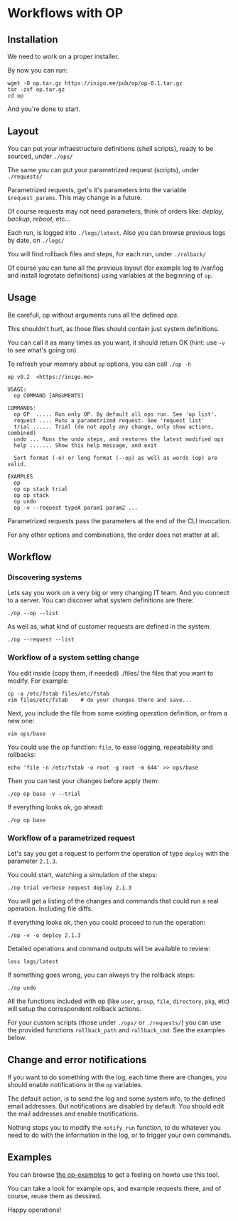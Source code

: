
# Workflows with OP

## Installation

We need to work on a proper installer.

By now you can run:

    wget -O op.tar.gz https://inigo.me/pub/op/op-0.1.tar.gz
    tar -zxf op.tar.gz
    cd op

And you're done to start.

## Layout

You can put your infraestructure definitions (shell scripts), ready to be
sourced, under ```./ops/```

The same you can put your parametrized request (scripts), under ```./requests/```

Parametrized requests, get's it's parameters into the variable
```$request_params```. This may change in a future.

Of course requests may not need parameters, think of orders like: *deploy*,
*backup*, *reboot*, etc...

Each run, is logged into ```./logs/latest```. Also you can browse previous logs
by date, on ```./logs/```

You will find rollback files and steps, for each run, under ```./rolback/```

Of course you can tune all the previous layout (for example log to /var/log and
install logrotate definitions) using variables at the beginning of ```op```.

## Usage

Be carefull, op without arguments runs all the defined *ops*.

This shouldn't hurt, as those files should contain just system definitions.

You can call it as many times as you want, it should return OK (hint: use
```-v``` to see what's going on).

To refresh your memory about ```op``` options, you can call ```./op -h```

    op v0.2  <https://inigo.me>
    
    USAGE:
      op COMMAND [ARGUMENTS]
    
    COMMANDS:
      op OP  ..... Run only OP. By default all ops run. See 'op list'.
      request .... Runs a parametrized request. See 'request list'
      trial ...... Trial (do not apply any change, only show actions, combined)
      undo ... Runs the undo steps, and restores the latest modified ops
      help ....... Show this help message, and exit
    
      Sort format (-o) or long format (--op) as well as words (op) are valid.
    
    EXAMPLES
      op
      op op stack trial
      op op stack
      op undo
      op -v --request typeA param1 param2 ...


Parametrized requests pass the parameters at the end of the CLI invocation.

For any other options and combinations, the order does not matter at all.

## Workflow

### Discovering systems

Lets say you work on a very big or very changing IT team. And you connect to
a server. You can discover what system definitions are there:

    ./op --op --list

As well as, what kind of customer requests are defined in the system:

    ./op --request --list

### Workflow of a system setting change

You edit inside (copy them, if needed) ./files/ the files that you want to
modify. For example:

    cp -a /etc/fstab files/etc/fstab
    vim files/etc/fstab    # do your changes there and save...

Next, you include the file from some existing operation definition, or from a
new one:

    vim ops/base

You could use the op function: ```file```, to ease logging, repeatability
and rollbacks:

    echo 'file -n /etc/fstab -o root -g root -m 644' >> ops/base

Then you can test your changes before apply them:

    ./op op base -v --trial

If everything looks ok, go ahead:

    ./op op base

### Workflow of a parametrized request

Let's say you get a request to perform the operation of type ```deploy```
with the parameter ```2.1.3```.

You could start, watching a simulation of the steps:

    ./op trial verbose request deploy 2.1.3

You will get a listing of the changes and commands that could run a real
operation. Including file diffs.

If everything looks ok, then you could proceed to run the operation:

    ./op -v -o deploy 2.1.3

Detailed operations and command outputs will be available to review:

    less logs/latest

If something goes wrong, you can always try the rollback steps:

    ./op undo

All the functions included with op (like ```user```, ```group```, ```file```,
```directory```, ```pkg```, etc) will setup the correspondent rollback actions.

For your custom scripts (those under ```./ops/``` or ```./requests/```) you can
use the provided functions ```rollback_path``` and ```rollback_cmd```. See the
examples below.

## Change and error notifications

If you want to do something with the log, each time there are changes, you
should enable notifications in the ```op``` variables.

The default action, is to send the log and some system info, to the defined
email addresses. But notifications are disabled by default. You should edit the
mail addresses and enable tnotifications.

Nothing stops you to modify the ```notify_run``` function, to do whatever
you need to do with the information in the log, or to trigger your own commands.

## Examples

You can browse [the op-examples](https://github.com/1n1/op-examples) to get
a feeling on howto use this tool.

You can take a look for example ops, and example requests there, and of course,
reuse them as dessired.


Happy operations!


